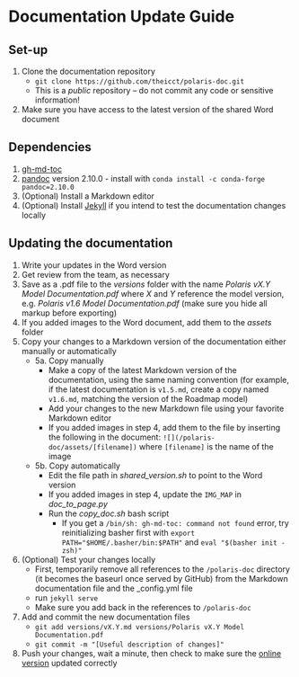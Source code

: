 # Documentation Update Guide

## Set-up

1. Clone the documentation repository
   - `git clone https://github.com/theicct/polaris-doc.git`
   - This is a _public_ repository – do not commit any code or sensitive information!
2. Make sure you have access to the latest version of the shared Word document

## Dependencies
1. [gh-md-toc](https://github.com/ekalinin/github-markdown-toc)
2. [pandoc](https://pandoc.org/index.html) version 2.10.0 - install with `conda install -c conda-forge pandoc=2.10.0`
3. (Optional) Install a Markdown editor
4. (Optional) Install [Jekyll](https://jekyllrb.com/) if you intend to test the documentation changes locally


## Updating the documentation

1. Write your updates in the Word version
2. Get review from the team, as necessary
3. Save as a .pdf file to the _versions_ folder with the name _Polaris vX.Y Model Documentation.pdf_ where _X_ and _Y_ reference the model version, e.g. _Polaris v1.6 Model Documentation.pdf_ (make sure you hide all markup before exporting)
4. If you added images to the Word document, add them to the _assets_ folder
5. Copy your changes to a Markdown version of the documentation either manually or automatically
   - 5a. Copy manually
     - Make a copy of the latest Markdown version of the documentation, using the same naming convention (for example, if the latest documentation is `v1.5.md`, create a copy named `v1.6.md`, matching the version of the Roadmap model)
     - Add your changes to the new Markdown file using your favorite Markdown editor
     - If you added images in step 4, add them to the file by inserting the following in the document: `![](/polaris-doc/assets/[filename])` where `[filename]` is the name of the image
   -  5b. Copy automatically
      - Edit the file path in _shared_version.sh_ to point to the Word version
      - If you added images in step 4, update the `IMG_MAP` in _doc_to_page.py_
      - Run the _copy_doc.sh_ bash script
        - If you get a `/bin/sh: gh-md-toc: command not found` error, try reinitializing basher first with `export PATH="$HOME/.basher/bin:$PATH"` and `eval "$(basher init - zsh)"`
6. (Optional) Test your changes locally
   - First, temporarily remove all references to the `/polaris-doc` directory (it becomes the baseurl once served by GitHub) from the Markdown documentation file and the _config.yml file
   - run `jekyll serve`
   - Make sure you add back in the references to `/polaris-doc`
7. Add and commit the new documentation files
   - `git add versions/vX.Y.md versions/Polaris vX.Y Model Documentation.pdf`
   - `git commit -m "[Useful description of changes]"`
8. Push your changes, wait a minute, then check to make sure the [online version](https://theicct.github.io/polaris-doc) updated correctly
